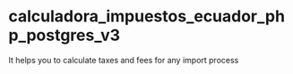 # calculadora_impuestos_ecuador_php_postgres_v3
It helps you to calculate taxes and fees for any import process
